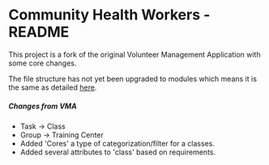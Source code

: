 Community Health Workers - README
===

This project is a fork of the original Volunteer Management Application with some core changes.

The file structure has not yet been upgraded to modules which means it is the same as detailed [here](https://github.com/DataAnalyticsinStudentHands/DASH-Documentation/blob/master/Code%20Development/Frontend/Frontend-File-Structure.md).

##### Changes from VMA
- Task -> Class
- Group -> Training Center
- Added 'Cores' a type of categorization/filter for a classes.
- Added several attributes to 'class' based on requirements.